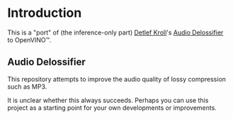 # Introduction
This is a "port" of (the inference-only part) [Detlef Kroll](https://github.com/kroll-software)'s [Audio Delossifier](https://github.com/kroll-software/AudioDelossifier#readme) to OpenVINO™.

## Audio Delossifier

This repository attempts to improve the audio quality of lossy compression such as MP3.

It is unclear whether this always succeeds. Perhaps you can use this project as a starting point for your own developments or improvements.
